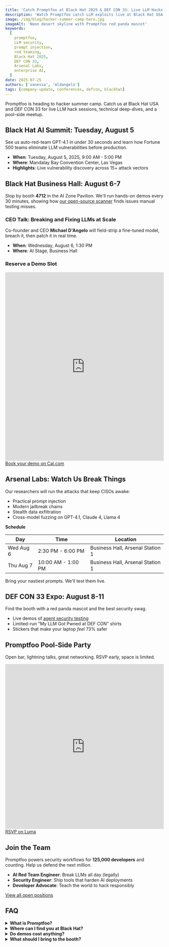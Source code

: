 ```yaml
---
title: 'Catch Promptfoo at Black Hat 2025 & DEF CON 33: Live LLM Hacks, Free Swag, Pool Party'
description: 'Watch Promptfoo catch LLM exploits live at Black Hat USA and DEF CON 33. Booth 4712, Arsenal Labs demos, CEO deep-dive, and a pool-side open bar.'
image: /img/blog/hacker-summer-camp-hero.jpg
imageAlt: 'Neon desert skyline with Promptfoo red panda mascot'
keywords:
  [
    promptfoo,
    LLM security,
    prompt injection,
    red teaming,
    Black Hat 2025,
    DEF CON 33,
    Arsenal Labs,
    enterprise AI,
  ]
date: 2025-07-25
authors: ['vanessa', 'mldangelo']
tags: [company-update, conferences, defcon, blackhat]
---
```


Promptfoo is heading to hacker summer camp. Catch us at Black Hat USA and DEF CON 33 for live LLM hack sessions, technical deep-dives, and a pool-side meetup.

<!-- truncate -->

## Black Hat AI Summit: Tuesday, August 5

See us auto-red-team GPT-4.1 in under 30 seconds and learn how Fortune 500 teams eliminate LLM vulnerabilities before production.

- **When**: Tuesday, August 5, 2025, 9:00 AM - 5:00 PM
- **Where**: Mandalay Bay Convention Center, Las Vegas
- **Highlights**: Live vulnerability discovery across 15+ attack vectors

## Black Hat Business Hall: August 6-7

Stop by booth **4712** in the AI Zone Pavilion. We'll run hands-on demos every 30 minutes, showing how [our open-source scanner](https://github.com/promptfoo/promptfoo) finds issues manual testing misses.

### CEO Talk: Breaking and Fixing LLMs at Scale

Co-founder and CEO **Michael D'Angelo** will field-strip a fine-tuned model, breach it, then patch it in real time.

- **When**: Wednesday, August 6, 1:30 PM
- **Where**: AI Stage, Business Hall

### Reserve a Demo Slot

<iframe
  src="https://cal.com/team/promptfoo/promptfoo-at-blackhat?embed=true"
  width="100%"
  height="600px"
  frameborder="0"
  title="Book a Black Hat demo with Promptfoo"
  loading="lazy"
></iframe>
<noscript>
  <a href="https://cal.com/team/promptfoo/promptfoo-at-blackhat">Book your demo on Cal.com</a>
</noscript>

## Arsenal Labs: Watch Us Break Things

Our researchers will run the attacks that keep CISOs awake:

- Practical prompt injection
- Modern jailbreak chains
- Stealth data exfiltration
- Cross-model fuzzing on GPT-4.1, Claude 4, Llama 4

**Schedule**

| Day       | Time               | Location                         |
| --------- | ------------------ | -------------------------------- |
| Wed Aug 6 | 2:30 PM - 6:00 PM  | Business Hall, Arsenal Station 1 |
| Thu Aug 7 | 10:00 AM - 1:00 PM | Business Hall, Arsenal Station 1 |

Bring your nastiest prompts. We'll test them live.

## DEF CON 33 Expo: August 8-11

Find the booth with a red panda mascot and the best security swag.

- Live demos of [agent security testing](/blog/agent-security)
- Limited-run "My LLM Got Pwned at DEF CON" shirts
- Stickers that make your laptop _feel_ 73% safer

## Promptfoo Pool-Side Party

Open bar, lightning talks, great networking. RSVP early, space is limited.

<iframe
  src="https://lu.ma/embed/event/evt-68XHWgtMjY47tWT/simple"
  width="100%"
  height="525"
  frameborder="0"
  allow="fullscreen; payment"
  title="RSVP for Promptfoo DEF CON party"
  loading="lazy"
></iframe>
<noscript>
  <a href="https://lu.ma/promptfoo-defcon-party">RSVP on Luma</a>
</noscript>

## Join the Team

Promptfoo powers security workflows for **125,000 developers** and counting. Help us defend the next million.

- **AI Red Team Engineer**: Break LLMs all day (legally)
- **Security Engineer**: Ship tools that harden AI deployments
- **Developer Advocate**: Teach the world to hack responsibly

<div id="ashby_embed"></div>
<script src="https://jobs.ashbyhq.com/promptfoo/embed" async></script>
<noscript>
  <a href="https://jobs.ashbyhq.com/promptfoo">View all open positions</a>
</noscript>

## FAQ

<details>
<summary><strong>What is Promptfoo?</strong></summary>

Promptfoo is an open-source LLM security scanner that finds prompt-level vulnerabilities before they reach users. Think Burp Suite for AI prompts, with enterprise integrations.

</details>

<details>
<summary><strong>Where can I find you at Black Hat?</strong></summary>

Booth 4712, AI Zone Pavilion, Mandalay Bay. Look for the red panda.

</details>

<details>
<summary><strong>Do demos cost anything?</strong></summary>

No. Just bring your toughest prompts and questions.

</details>

<details>
<summary><strong>What should I bring to the booth?</strong></summary>

Curiosity, challenging prompts, and an open mind about AI risk.

</details>
